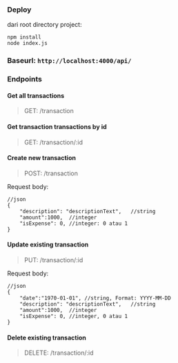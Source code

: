 ﻿### Deploy
dari root directory project:

    npm install
    node index.js
 
 ### Baseurl: `http://localhost:4000/api/`

### Endpoints
#### Get all transactions
> GET: /transaction
#### Get transaction transactions by id
> GET: /transaction/:id

#### Create new transaction
>POST: /transaction

Request body:

    //json
    {
		"description": "descriptionText",	//string
		"amount":1000,	//integer
		"isExpense": 0, //integer: 0 atau 1
    }
#### Update existing transaction
>PUT: /transaction/:id

Request body:

    //json
    {
		"date":"1970-01-01", //string, Format: YYYY-MM-DD
		"description": "descriptionText",	//string
		"amount":1000,	//integer
		"isExpense": 0, //integer, 0 atau 1
    }
#### Delete existing transaction
>DELETE: /transaction/:id
